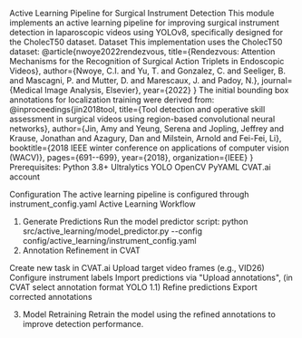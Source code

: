 Active Learning Pipeline for Surgical Instrument Detection
This module implements an active learning pipeline for improving surgical instrument detection in laparoscopic videos using YOLOv8, specifically designed for the CholecT50 dataset.
Dataset
This implementation uses the CholecT50 dataset:
@article{nwoye2022rendezvous,
  title={Rendezvous: Attention Mechanisms for the Recognition of Surgical Action Triplets in Endoscopic Videos},
  author={Nwoye, C.I. and Yu, T. and Gonzalez, C. and Seeliger, B. and Mascagni, P. and Mutter, D. and Marescaux, J. and Padoy, N.},
  journal={Medical Image Analysis, Elsevier},
  year={2022}
}
The initial bounding box annotations for localization training were derived from:
@inproceedings{jin2018tool,
  title={Tool detection and operative skill assessment in surgical videos using region-based convolutional neural networks},
  author={Jin, Amy and Yeung, Serena and Jopling, Jeffrey and Krause, Jonathan and Azagury, Dan and Milstein, Arnold and Fei-Fei, Li},
  booktitle={2018 IEEE winter conference on applications of computer vision (WACV)},
  pages={691--699},
  year={2018},
  organization={IEEE}
}
Prerequisites:
Python 3.8+
Ultralytics YOLO
OpenCV
PyYAML
CVAT.ai account

Configuration
The active learning pipeline is configured through instrument_config.yaml
Active Learning Workflow
1. Generate Predictions
Run the model predictor script:
python src/active_learning/model_predictor.py --config config/active_learning/instrument_config.yaml
2. Annotation Refinement in CVAT

Create new task in CVAT.ai
Upload target video frames (e.g., VID26)
Configure instrument labels
Import predictions via "Upload annotations", (in CVAT select annotation format YOLO 1.1)
Refine predictions
Export corrected annotations

3. Model Retraining
Retrain the model using the refined annotations to improve detection performance.
